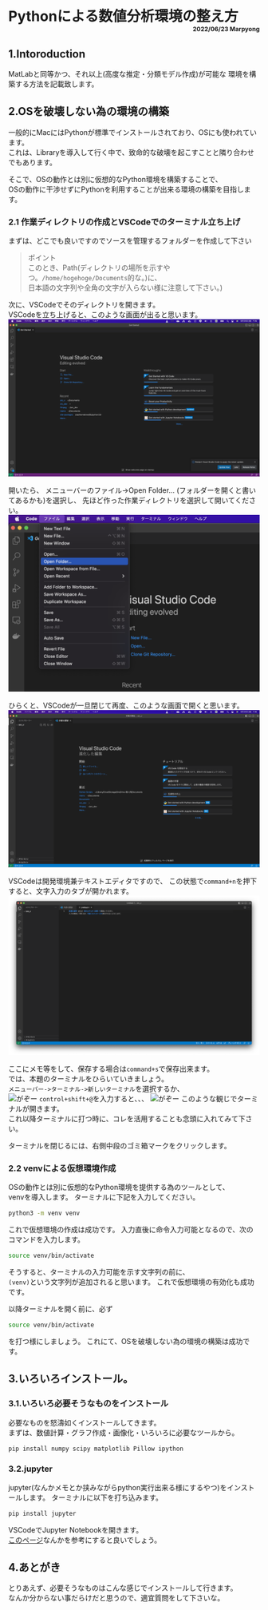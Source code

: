 # Pythonによる数値分析環境の整え方 <div style="font-size:9pt;text-align:right;">2022/06/23 Marpyong</div>

## 1.Intoroduction
MatLabと同等かつ、それ以上(高度な推定・分類モデル作成)が可能な
環境を構築する方法を記載致します。

## 2.OSを破壊しない為の環境の構築
一般的にMacにはPythonが標準でインストールされており、OSにも使われています。  
これは、Libraryを導入して行く中で、致命的な破壊を起こすことと隣り合わせでもあります。  

そこで、OSの動作とは別に仮想的なPython環境を構築することで、  
OSの動作に干渉せずにPythonを利用することが出来る環境の構築を目指します。

### 2.1 作業ディレクトリの作成とVSCodeでのターミナル立ち上げ
まずは、どこでも良いですのでソースを管理するフォルダーを作成して下さい  

> ポイント  
> このとき、Path(ディレクトリの場所を示すやつ。```/home/hogehoge/Documents```的な。)に、  
> 日本語の文字列や全角の文字が入らない様に注意して下さい。)  

次に、VSCodeでそのディレクトリを開きます。  
VSCodeを立ち上げると、このような画面が出ると思います。
![画像](./fig/vscode_start.png)

開いたら、
メニューバーのファイル->Open Folder...  (フォルダーを開くと書いてあるかも)を選択し、
先ほど作った作業ディレクトリを選択して開いてください。  
![画像](./fig/folder_opne.png)

ひらくと、VSCodeが一旦閉じて再度、このような画面で開くと思います。
![がぞー](./fig/opendir.png)

VSCodeは開発環境兼テキストエディタですので、
この状態で```command+n```を押下すると、文字入力のタブが開かれます。
![がぞー](./fig/untitled.png)

ここにメモ等をして、保存する場合は```command+s```で保存出来ます。  
では、本題のターミナルをひらいていきましょう。  
```メニューバー->ターミナル->新しいターミナル```を選択するか、  
![がぞー](./fig/select_terminal.png)
```control+shift+@```を入力すると、、、
![がぞー](./fig/open_terminal.png)
このような観じでターミナルが開きます。  
これ以降ターミナルに打つ時に、コレを活用することも念頭に入れてみて下さい。

ターミナルを閉じるには、右側中段のゴミ箱マークをクリックします。

### 2.2 venvによる仮想環境作成
OSの動作とは別に仮想的なPython環境を提供する為のツールとして、  
venvを導入します。
ターミナルに下記を入力してください。

```sh
python3 -m venv venv
```

これで仮想環境の作成は成功です。
入力直後に命令入力可能となるので、次のコマンドを入力します。
```sh
source venv/bin/activate
```

そうすると、ターミナルの入力可能を示す文字列の前に、  
```(venv)```という文字列が追加されると思います。
これで仮想環境の有効化も成功です。

以降ターミナルを開く前に、必ず
```sh
source venv/bin/activate
```
を打つ様にしましょう。
これにて、OSを破壊しない為の環境の構築は成功です。

## 3.いろいろインストール。
### 3.1.いろいろ必要そうなものをインストール
必要なものを怒濤如くインストールしてきます。  
まずは、数値計算・グラフ作成・画像化・いろいろに必要なツールから。
```sh
pip install numpy scipy matplotlib Pillow ipython
```

### 3.2.jupyter
jupyter(なんかメモとか挟みながらpython実行出来る様にするやつ)をインストールします。
ターミナルに以下を打ち込みます。
```sh
pip install jupyter
```

VSCodeでJupyter Notebookを開きます。  
[このページ](https://dev.classmethod.jp/articles/visual-studio-code-jupyter-notebook/)なんかを参考にすると良いでしょう。


## 4.あとがき
とりあえず、必要そうなものはこんな感じでインストールして行きます。  
なんか分からない事だらけだと思うので、適宜質問をして下さいな。
